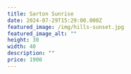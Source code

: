 ```yaml
---
title: Sarton Sunrise
date: 2024-07-29T15:29:00.000Z
featured_image: /img/hills-sunset.jpg
featured_image_alt: ""
height: 30
width: 40
description: ""
price: 1900
---
```


